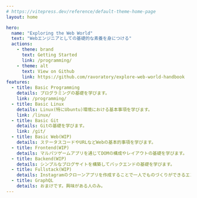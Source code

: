 ```yaml
---
# https://vitepress.dev/reference/default-theme-home-page
layout: home

hero:
  name: "Exploring the Web World"
  text: "Webエンジニアとしての基礎的な素養を身につける"
  actions:
    - thene: brand
      text: Getting Started
      link: /programming/
    - theme: alt
      text: View on Github
      link: https://github.com/ravoratory/explore-web-world-handbook
features:
  - title: Basic Programming
    details: プログラミングの基礎を学びます。
    link: /programming/
  - title: Basic Linux
    details: Linux(特にUbuntu)環境における基本事項を学びます。
    link: /linux/
  - title: Basic Git
    details: Gitの基礎を学びます。
    link: /git/
  - title: Basic Web(WIP)
    details: ステータスコードやURLなどWebの基本的事項を学びます。
  - title: Frontend(WIP)
    details: マルバツゲームアプリを通じてDOMの構成やレイアウトの基礎を学びます。
  - title: Backend(WIP)
    details: シンプルなブログサイトを構築してバックエンドの基礎を学びます。
  - title: Fullstack(WIP)
    details: Instagramのクローンアプリを作成することで一人でものづくりができるエンジニアを目指します。
  - title: GraphQL
    details: おまけです。興味がある人のみ。
---
```


